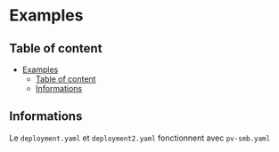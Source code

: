 # Examples

## Table of content

- [Examples](#examples)
  - [Table of content](#table-of-content)
  - [Informations](#informations)

## Informations

Le `deployment.yaml` et `deployment2.yaml` fonctionnent avec `pv-smb.yaml`
